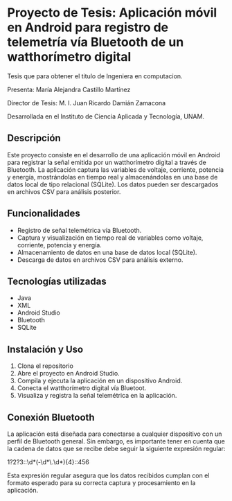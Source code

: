 # Proyecto de Tesis: Aplicación móvil en Android para registro de telemetría vía Bluetooth de un watthorímetro digital

Tesis que para obtener el titulo de Ingeniera en computacion.

Presenta: María Alejandra Castillo Martínez

Director de Tesis: M. I. Juan Ricardo Damián Zamacona

Desarrollada en el Instituto de Ciencia Aplicada y Tecnología, UNAM.

## Descripción

Este proyecto consiste en el desarrollo de una aplicación móvil en Android para registrar la señal emitida por un watthorímetro digital a 
través de Bluetooth. La aplicación captura las variables de voltaje, corriente, potencia y energía, mostrándolas en tiempo real y almacenándolas 
en una base de datos local de tipo relacional (SQLite). Los datos pueden ser descargados en archivos CSV para análisis posterior.

## Funcionalidades

- Registro de señal telemétrica vía Bluetooth.
- Captura y visualización en tiempo real de variables como voltaje, corriente, potencia y energía.
- Almacenamiento de datos en una base de datos local (SQLite).
- Descarga de datos en archivos CSV para análisis externo.

## Tecnologías utilizadas

- Java
- XML
- Android Studio
- Bluetooth
- SQLite

## Instalación y Uso

1. Clona el repositorio
2. Abre el proyecto en Android Studio.
3. Compila y ejecuta la aplicación en un dispositivo Android.
4. Conecta el watthorímetro digital vía Bluetoot.
5. Visualiza y registra la señal telemétrica en la aplicación.

## Conexión Bluetooth

La aplicación está diseñada para conectarse a cualquier dispositivo con un perfil de Bluetooth general. 
Sin embargo, es importante tener en cuenta que la cadena de datos que se recibe debe seguir la siguiente expresión regular: 

1?2?3::\\d*(-\\d*\\.\\d*){4}::456

Esta expresión regular asegura que los datos recibidos cumplan con el formato esperado para su correcta captura y procesamiento en la aplicación.

